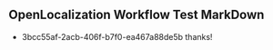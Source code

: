 ## OpenLocalization Workflow Test MarkDown
* 3bcc55af-2acb-406f-b7f0-ea467a88de5b thanks!

<!--HONumber=Jul16_HO3-->


